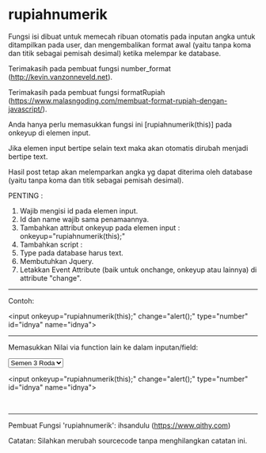 # rupiahnumerik

Fungsi isi dibuat untuk memecah ribuan otomatis pada inputan angka untuk ditampilkan pada user, dan mengembalikan format awal (yaitu tanpa koma dan titik sebagai pemisah desimal) ketika melempar ke database.

Terimakasih pada pembuat fungsi number_format (http://kevin.vanzonneveld.net).

Terimakasih pada pembuat fungsi formatRupiah (https://www.malasngoding.com/membuat-format-rupiah-dengan-javascript/).

Anda hanya perlu memasukkan fungsi ini [rupiahnumerik(this)] pada onkeyup di elemen input.

Jika elemen input bertipe selain text maka akan otomatis dirubah menjadi bertipe text.

Hasil post tetap akan melemparkan angka yg dapat diterima oleh database (yaitu tanpa koma dan titik sebagai pemisah desimal).

PENTING :

1. Wajib mengisi id pada elemen input.
2. Id dan name wajib sama penamaannya.
3. Tambahkan attribut onkeyup pada elemen input : onkeyup="rupiahnumerik(this);"
4. Tambahkan script : <script>rupiahnumerik($("#idnya"))</script>
5. Type pada database harus text.
6. Membutuhkan Jquery.
7. Letakkan Event Attribute (baik untuk onchange, onkeyup atau lainnya) di attribute "change".

---

Contoh:

<input onkeyup="rupiahnumerik(this);" change="alert();" type="number" id="idnya" name="idnya"\>

<script>rupiahnumerik($("#idnya"));</script>

---

Memasukkan Nilai via function lain ke dalam inputan/field:

<select required onchange="isi(); selisih();" class="form-control select" id="product_id" name="product_id">
    <option value="" disabled>Pilih Produk</option>
    <option value="3" stok="40">Semen 3 Roda</option>
</select>

<input onkeyup="rupiahnumerik(this);" change="alert();" type="number" id="idnya" name="idnya"\>

<script>rupiahnumerik($("#idnya"));</script><br/>

<script><br/>

    $nbsp;function isi(){<br/>

        let productid = $("#product_id option:selected");<br/>

        let stok = productid.attr("stok");<br/>

        $("#idnya").val(stok);<br/>

        //tuliskan fungsi rupiahnumerik disini!!!<br/>

        rupiahnumerik($("#idnya"));<br/>
    }<br/>

</script>

---

Pembuat Fungsi 'rupiahnumerik': ihsandulu (https://www.qithy.com)

Catatan: Silahkan merubah sourcecode tanpa menghilangkan catatan ini.
